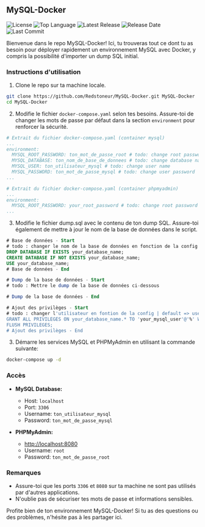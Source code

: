 ## MySQL-Docker

![License](https://img.shields.io/github/license/Redstoneur/MySQL-Docker)
![Top Language](https://img.shields.io/github/languages/top/Redstoneur/MySQL-Docker)
![Latest Release](https://img.shields.io/github/v/release/Redstoneur/MySQL-Docker)
![Release Date](https://img.shields.io/github/release-date/Redstoneur/MySQL-Docker)
![Last Commit](https://img.shields.io/github/last-commit/Redstoneur/MySQL-Docker)

Bienvenue dans le repo MySQL-Docker! Ici, tu trouveras tout ce dont tu as besoin pour déployer rapidement un environnement MySQL avec Docker, y compris la possibilité d'importer un dump SQL initial.

### Instructions d'utilisation

1. Clone le repo sur ta machine locale.

  ```bash
  git clone https://github.com/Redstoneur/MySQL-Docker.git MySQL-Docker
  cd MySQL-Docker
  ```

2. Modifie le fichier `docker-compose.yaml` selon tes besoins. Assure-toi de changer les mots de passe par défaut dans la section `environment` pour renforcer la sécurité.

  ```yaml
  # Extrait du fichier docker-compose.yaml (container mysql)
  ...
  environment:
    MYSQL_ROOT_PASSWORD: ton_mot_de_passe_root # todo: change root password
    MYSQL_DATABASE: ton_nom_de_base_de_donnees # todo: change database name
    MYSQL_USER: ton_utilisateur_mysql # todo: change user name
    MYSQL_PASSWORD: ton_mot_de_passe_mysql # todo: change user password
  ...
  ```
  ```yaml
  # Extrait du fichier docker-compose.yaml (container phpmyadmin)
  ...
  environment:
    MYSQL_ROOT_PASSWORD: your_root_password # todo: change root password
  ...
  ```

3. Modifie le fichier dump.sql avec le contenu de ton dump SQL. Assure-toi également de mettre à jour le nom de la base de données dans le script.

  ```sql
  # Base de données - Start
  # todo : changer le nom de la base de données en fonction de la config | default => database: your_database_name
  DROP DATABASE IF EXISTS your_database_name;
  CREATE DATABASE IF NOT EXISTS your_database_name;
  USE your_database_name;
  # Base de données - End
  
  # Dump de la base de données - Start
  # todo : Mettre le dump de la base de données ci-dessous
  
  # Dump de la base de données - End
  
  # Ajout des privilèges - Start
  # todo : changer l'utilisateur en fontion de la config | default => user: your_mysql_user, password: your_mysql_password , database: your_database_name
  GRANT ALL PRIVILEGES ON your_database_name.* TO 'your_mysql_user'@'%' WITH GRANT OPTION;
  FLUSH PRIVILEGES;
  # Ajout des privilèges - End
  ```

3. Démarre les services MySQL et PHPMyAdmin en utilisant la commande suivante:

  ```bash
  docker-compose up -d
  ```

### Accès

- **MySQL Database:**
    - Host: `localhost`
    - Port: `3306`
    - Username: `ton_utilisateur_mysql`
    - Password: `ton_mot_de_passe_mysql`

- **PHPMyAdmin:**
    - [http://localhost:8080](http://localhost:8080)
    - Username: `root`
    - Password: `ton_mot_de_passe_root`

### Remarques

- Assure-toi que les ports `3306` et `8080` sur ta machine ne sont pas utilisés par d'autres applications.
- N'oublie pas de sécuriser tes mots de passe et informations sensibles.

Profite bien de ton environnement MySQL-Docker! Si tu as des questions ou des problèmes, n'hésite pas à les partager ici.
